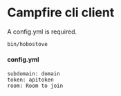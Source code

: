 # Campfire cli client

A config.yml is required.

    bin/hobostove

#### config.yml
	subdomain: domain
	token: apitoken
	room: Room to join
